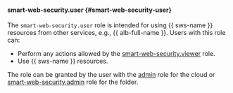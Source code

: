 #### smart-web-security.user {#smart-web-security-user}

The `smart-web-security.user` role is intended for using {{ sws-name }} resources from other services, e.g., {{ alb-full-name }}. Users with this role can:
* Perform any actions allowed by the [smart-web-security.viewer](#smart-web-security-viewer) role.
* Use {{ sws-name }} resources.

The role can be granted by the user with the [admin](#admin) role for the cloud or [smart-web-security.admin](#smart-web-security-admin) role for the folder.
